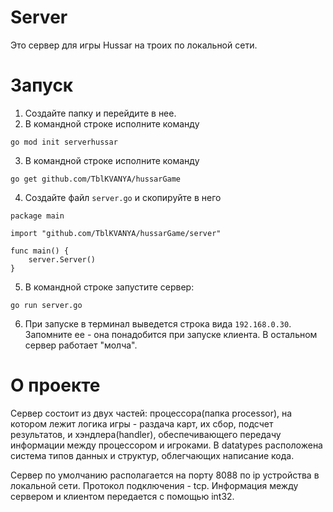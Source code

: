 # Server

Это сервер для игры Hussar на троих по локальной сети.

# Запуск
1. Создайте папку и перейдите в нее.
2. В командной строке исполните команду 
```
go mod init serverhussar
```
3. В командной строке исполните команду 
```
go get github.com/TblKVANYA/hussarGame
```
4. Создайте файл `server.go` и скопируйте в него 
```
package main

import "github.com/TblKVANYA/hussarGame/server"

func main() {
    server.Server()
}
``` 
5. В командной строке запустите сервер:
```
go run server.go
```
6. При запуске в терминал выведется строка вида `192.168.0.30`. Запомните ее - она понадобится при запуске клиента. В остальном сервер работает "молча".


# О проекте
Сервер состоит из двух частей: процессора(папка processor), на котором лежит логика игры -  раздача карт, их сбор, подсчет результатов, и хэндлера(handler), обеспечивающего передачу информации между процессором и игроками. В datatypes расположена система типов данных и структур, облегчающих написание кода.

Сервер по умолчанию располагается на порту 8088 по ip устройства в локальной сети. Протокол подключения - tcp. Информация между сервером и клиентом передается с помощью int32.
